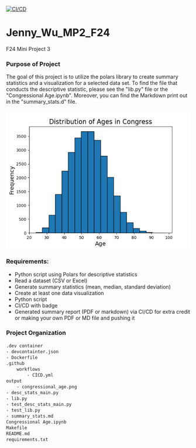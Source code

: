 [![CI/CD](https://github.com/nogibjj/Jenny_Wu_F24_MP3/actions/workflows/hello.yml/badge.svg)](https://github.com/nogibjj/Jenny_Wu_F24_MP3/actions/workflows/hello.yml)

# Jenny_Wu_MP2_F24
F24 Mini Project 3

### Purpose of Project
The goal of this project is to utilize the polars library to create summary statistics and a visualization for a selected data set. To find the file that conducts the descriptive statistic, please see the "lib.py" file or the "Congressional Age.ipynb". Moreover, you can find the Markdown print out in the "summary_stats.d" file. 

![alt text](output/congressional_age.png)

### Requirements:
 - Python script using Polars for descriptive statistics
 - Read a dataset (CSV or Excel)
 - Generate summary statistics (mean, median, standard deviation)
 - Create at least one data visualization
 - Python script
 - CI/CD with badge
 - Generated summary report (PDF or markdown) via CI/CD for extra credit or making your own PDF or MD file and pushing it

 ### Project Organization 
    .dev container
    - devcontainter.json
    - Dockerfile
    .github 
        workflows
            - CICD.yml
    output
        - congressional_age.png
    - desc_stats_main.py
    - lib.py
    - test_desc_stats_main.py
    - test_lib.py
    - summary_stats.md
    Congressional Age.ipynb
    Makefile
    README.md
    requirements.txt